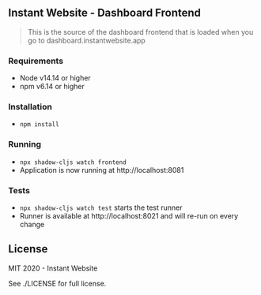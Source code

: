 ## Instant Website - Dashboard Frontend
> This is the source of the dashboard frontend that is loaded when you go to
> dashboard.instantwebsite.app

### Requirements

- Node v14.14 or higher
- npm v6.14 or higher

### Installation

- `npm install`

### Running

- `npx shadow-cljs watch frontend`
- Application is now running at http://localhost:8081

### Tests

- `npx shadow-cljs watch test` starts the test runner
- Runner is available at http://localhost:8021 and will re-run on every change

## License

MIT 2020 - Instant Website

See ./LICENSE for full license.
